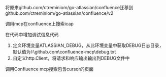 将原来github.com/ctreminiom/go-atlassian/confluence迁移到github.com/ctreminiom/go-atlassian/confluence/v2 

调用mcp在confluence上搜索icap 

在代码中增加调试信息代码
1. 定义环境变量ATLASSIAN_DEBUG，从此环境变量中获取DEBUG日志目录，默认值为I:\github.com\confluence-mcp\debug.txt
2. 自定义http.Client，将请求和响应输出输出到DEBUG文件中 

调用Confluence mcp搜索包含cursor的页面 